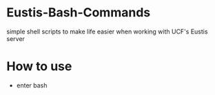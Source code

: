 # Eustis-Bash-Commands
simple shell scripts to make life easier when working with UCF's Eustis server

# How to use
* enter bash <script name>.sh in terminal
ex: bash auto-login.sh

# IMPORTANT
* replace filename, username and password to use scripts properly
* you must be connected to UCF's wifi or use a VPN (Cisco AnyConnect VPN cilent) if off-campus
* If off-campus:
- connect to: ucfvpn-1.vpn.ucf.edu

- select ucfstudent

- enter username and password
